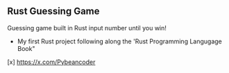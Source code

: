 ## Rust Guessing Game
Guessing game built in Rust input number until you win!

- My first Rust project following along the 'Rust Programming Langugage Book" 

[x] https://x.com/Pybeancoder
